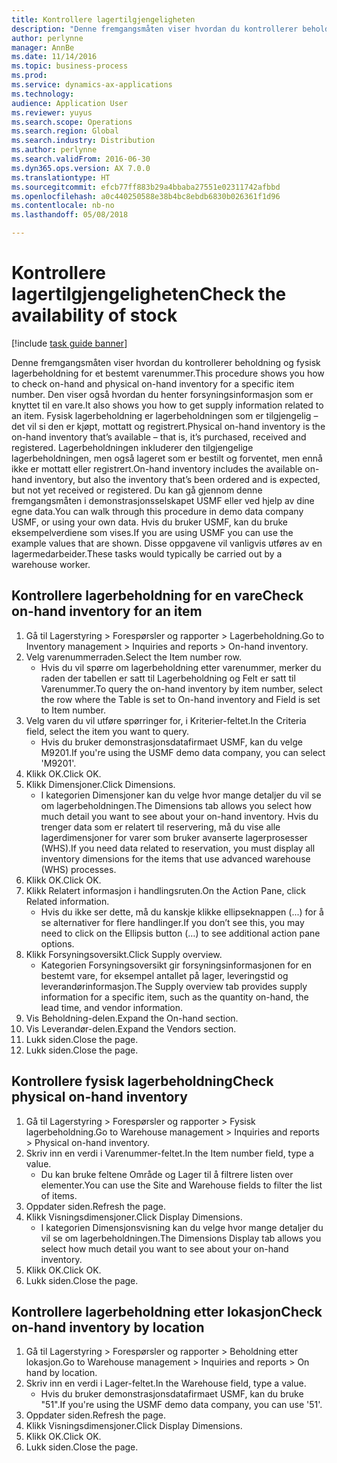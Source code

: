 ```yaml
---
title: Kontrollere lagertilgjengeligheten
description: "Denne fremgangsmåten viser hvordan du kontrollerer beholdning og fysisk lagerbeholdning for et bestemt varenummer."
author: perlynne
manager: AnnBe
ms.date: 11/14/2016
ms.topic: business-process
ms.prod: 
ms.service: dynamics-ax-applications
ms.technology: 
audience: Application User
ms.reviewer: yuyus
ms.search.scope: Operations
ms.search.region: Global
ms.search.industry: Distribution
ms.author: perlynne
ms.search.validFrom: 2016-06-30
ms.dyn365.ops.version: AX 7.0.0
ms.translationtype: HT
ms.sourcegitcommit: efcb77ff883b29a4bbaba27551e02311742afbbd
ms.openlocfilehash: a0c440250588e38b4bc8ebdb6830b026361f1d96
ms.contentlocale: nb-no
ms.lasthandoff: 05/08/2018

---
```

# <a name="check-the-availability-of-stock"></a><span data-ttu-id="7434c-103">Kontrollere lagertilgjengeligheten</span><span class="sxs-lookup"><span data-stu-id="7434c-103">Check the availability of stock</span></span>

[!include [task guide banner](../../includes/task-guide-banner.md)]

<span data-ttu-id="7434c-104">Denne fremgangsmåten viser hvordan du kontrollerer beholdning og fysisk lagerbeholdning for et bestemt varenummer.</span><span class="sxs-lookup"><span data-stu-id="7434c-104">This procedure shows you how to check on-hand and physical on-hand inventory for a specific item number.</span></span> <span data-ttu-id="7434c-105">Den viser også hvordan du henter forsyningsinformasjon som er knyttet til en vare.</span><span class="sxs-lookup"><span data-stu-id="7434c-105">It also shows you how to get supply information related to an item.</span></span> <span data-ttu-id="7434c-106">Fysisk lagerbeholdning er lagerbeholdningen som er tilgjengelig – det vil si den er kjøpt, mottatt og registrert.</span><span class="sxs-lookup"><span data-stu-id="7434c-106">Physical on-hand inventory is the on-hand inventory that’s available – that is, it’s purchased, received and registered.</span></span> <span data-ttu-id="7434c-107">Lagerbeholdningen inkluderer den tilgjengelige lagerbeholdningen, men også lageret som er bestilt og forventet, men ennå ikke er mottatt eller registrert.</span><span class="sxs-lookup"><span data-stu-id="7434c-107">On-hand inventory includes the available on-hand inventory, but also the inventory that’s been ordered and is expected, but not yet received or registered.</span></span> <span data-ttu-id="7434c-108">Du kan gå gjennom denne fremgangsmåten i demonstrasjonsselskapet USMF eller ved hjelp av dine egne data.</span><span class="sxs-lookup"><span data-stu-id="7434c-108">You can walk through this procedure in demo data company USMF, or using your own data.</span></span> <span data-ttu-id="7434c-109">Hvis du bruker USMF, kan du bruke eksempelverdiene som vises.</span><span class="sxs-lookup"><span data-stu-id="7434c-109">If you are using USMF you can use the example values that are shown.</span></span> <span data-ttu-id="7434c-110">Disse oppgavene vil vanligvis utføres av en lagermedarbeider.</span><span class="sxs-lookup"><span data-stu-id="7434c-110">These tasks would typically be carried out by a warehouse worker.</span></span>


## <a name="check-on-hand-inventory-for-an-item"></a><span data-ttu-id="7434c-111">Kontrollere lagerbeholdning for en vare</span><span class="sxs-lookup"><span data-stu-id="7434c-111">Check on-hand inventory for an item</span></span>
1. <span data-ttu-id="7434c-112">Gå til Lagerstyring > Forespørsler og rapporter > Lagerbeholdning.</span><span class="sxs-lookup"><span data-stu-id="7434c-112">Go to Inventory management > Inquiries and reports > On-hand inventory.</span></span>
2. <span data-ttu-id="7434c-113">Velg varenummerraden.</span><span class="sxs-lookup"><span data-stu-id="7434c-113">Select the Item number row.</span></span>
    * <span data-ttu-id="7434c-114">Hvis du vil spørre om lagerbeholdning etter varenummer, merker du raden der tabellen er satt til Lagerbeholdning og Felt er satt til Varenummer.</span><span class="sxs-lookup"><span data-stu-id="7434c-114">To query the on-hand inventory by item number, select the row where the Table is set to On-hand inventory and Field is set to Item number.</span></span>  
3. <span data-ttu-id="7434c-115">Velg varen du vil utføre spørringer for, i Kriterier-feltet.</span><span class="sxs-lookup"><span data-stu-id="7434c-115">In the Criteria field, select the item you want to query.</span></span>
    * <span data-ttu-id="7434c-116">Hvis du bruker demonstrasjonsdatafirmaet USMF, kan du velge M9201.</span><span class="sxs-lookup"><span data-stu-id="7434c-116">If you're using the USMF demo data company, you can select 'M9201'.</span></span>  
4. <span data-ttu-id="7434c-117">Klikk OK.</span><span class="sxs-lookup"><span data-stu-id="7434c-117">Click OK.</span></span>
5. <span data-ttu-id="7434c-118">Klikk Dimensjoner.</span><span class="sxs-lookup"><span data-stu-id="7434c-118">Click Dimensions.</span></span>
    * <span data-ttu-id="7434c-119">I kategorien Dimensjoner kan du velge hvor mange detaljer du vil se om lagerbeholdningen.</span><span class="sxs-lookup"><span data-stu-id="7434c-119">The Dimensions tab allows you select how much detail you want to see about your on-hand inventory.</span></span> <span data-ttu-id="7434c-120">Hvis du trenger data som er relatert til reservering, må du vise alle lagerdimensjoner for varer som bruker avanserte lagerprosesser (WHS).</span><span class="sxs-lookup"><span data-stu-id="7434c-120">If you need data related to reservation, you must display all inventory dimensions for the items that use advanced warehouse (WHS) processes.</span></span>  
6. <span data-ttu-id="7434c-121">Klikk OK.</span><span class="sxs-lookup"><span data-stu-id="7434c-121">Click OK.</span></span>
7. <span data-ttu-id="7434c-122">Klikk Relatert informasjon i handlingsruten.</span><span class="sxs-lookup"><span data-stu-id="7434c-122">On the Action Pane, click Related information.</span></span>
    * <span data-ttu-id="7434c-123">Hvis du ikke ser dette, må du kanskje klikke ellipseknappen (...) for å se alternativer for flere handlinger.</span><span class="sxs-lookup"><span data-stu-id="7434c-123">If you don’t see this, you may need to click on the Ellipsis button (…) to see additional action pane options.</span></span>  
8. <span data-ttu-id="7434c-124">Klikk Forsyningsoversikt.</span><span class="sxs-lookup"><span data-stu-id="7434c-124">Click Supply overview.</span></span>
    * <span data-ttu-id="7434c-125">Kategorien Forsyningsoversikt gir forsyningsinformasjonen for en bestemt vare, for eksempel antallet på lager, leveringstid og leverandørinformasjon.</span><span class="sxs-lookup"><span data-stu-id="7434c-125">The Supply overview tab provides supply information for a specific item, such as the quantity on-hand, the lead time, and vendor information.</span></span>  
9. <span data-ttu-id="7434c-126">Vis Beholdning-delen.</span><span class="sxs-lookup"><span data-stu-id="7434c-126">Expand the On-hand section.</span></span>
10. <span data-ttu-id="7434c-127">Vis Leverandør-delen.</span><span class="sxs-lookup"><span data-stu-id="7434c-127">Expand the Vendors section.</span></span>
11. <span data-ttu-id="7434c-128">Lukk siden.</span><span class="sxs-lookup"><span data-stu-id="7434c-128">Close the page.</span></span>
12. <span data-ttu-id="7434c-129">Lukk siden.</span><span class="sxs-lookup"><span data-stu-id="7434c-129">Close the page.</span></span>

## <a name="check-physical-on-hand-inventory"></a><span data-ttu-id="7434c-130">Kontrollere fysisk lagerbeholdning</span><span class="sxs-lookup"><span data-stu-id="7434c-130">Check physical on-hand inventory</span></span>
1. <span data-ttu-id="7434c-131">Gå til Lagerstyring > Forespørsler og rapporter > Fysisk lagerbeholdning.</span><span class="sxs-lookup"><span data-stu-id="7434c-131">Go to Warehouse management > Inquiries and reports > Physical on-hand inventory.</span></span>
2. <span data-ttu-id="7434c-132">Skriv inn en verdi i Varenummer-feltet.</span><span class="sxs-lookup"><span data-stu-id="7434c-132">In the Item number field, type a value.</span></span>
    * <span data-ttu-id="7434c-133">Du kan bruke feltene Område og Lager til å filtrere listen over elementer.</span><span class="sxs-lookup"><span data-stu-id="7434c-133">You can use the Site and Warehouse fields to filter the list of items.</span></span>  
3. <span data-ttu-id="7434c-134">Oppdater siden.</span><span class="sxs-lookup"><span data-stu-id="7434c-134">Refresh the page.</span></span>
4. <span data-ttu-id="7434c-135">Klikk Visningsdimensjoner.</span><span class="sxs-lookup"><span data-stu-id="7434c-135">Click Display Dimensions.</span></span>
    * <span data-ttu-id="7434c-136">I kategorien Dimensjonsvisning kan du velge hvor mange detaljer du vil se om lagerbeholdningen.</span><span class="sxs-lookup"><span data-stu-id="7434c-136">The Dimensions Display tab allows you select how much detail you want to see about your on-hand inventory.</span></span>  
5. <span data-ttu-id="7434c-137">Klikk OK.</span><span class="sxs-lookup"><span data-stu-id="7434c-137">Click OK.</span></span>
6. <span data-ttu-id="7434c-138">Lukk siden.</span><span class="sxs-lookup"><span data-stu-id="7434c-138">Close the page.</span></span>

## <a name="check-on-hand-inventory-by-location"></a><span data-ttu-id="7434c-139">Kontrollere lagerbeholdning etter lokasjon</span><span class="sxs-lookup"><span data-stu-id="7434c-139">Check on-hand inventory by location</span></span>
1. <span data-ttu-id="7434c-140">Gå til Lagerstyring > Forespørsler og rapporter > Beholdning etter lokasjon.</span><span class="sxs-lookup"><span data-stu-id="7434c-140">Go to Warehouse management > Inquiries and reports > On hand by location.</span></span>
2. <span data-ttu-id="7434c-141">Skriv inn en verdi i Lager-feltet.</span><span class="sxs-lookup"><span data-stu-id="7434c-141">In the Warehouse field, type a value.</span></span>
    * <span data-ttu-id="7434c-142">Hvis du bruker demonstrasjonsdatafirmaet USMF, kan du bruke "51".</span><span class="sxs-lookup"><span data-stu-id="7434c-142">If you're using the USMF demo data company, you can use '51'.</span></span>  
3. <span data-ttu-id="7434c-143">Oppdater siden.</span><span class="sxs-lookup"><span data-stu-id="7434c-143">Refresh the page.</span></span>
4. <span data-ttu-id="7434c-144">Klikk Visningsdimensjoner.</span><span class="sxs-lookup"><span data-stu-id="7434c-144">Click Display Dimensions.</span></span>
5. <span data-ttu-id="7434c-145">Klikk OK.</span><span class="sxs-lookup"><span data-stu-id="7434c-145">Click OK.</span></span>
6. <span data-ttu-id="7434c-146">Lukk siden.</span><span class="sxs-lookup"><span data-stu-id="7434c-146">Close the page.</span></span>

